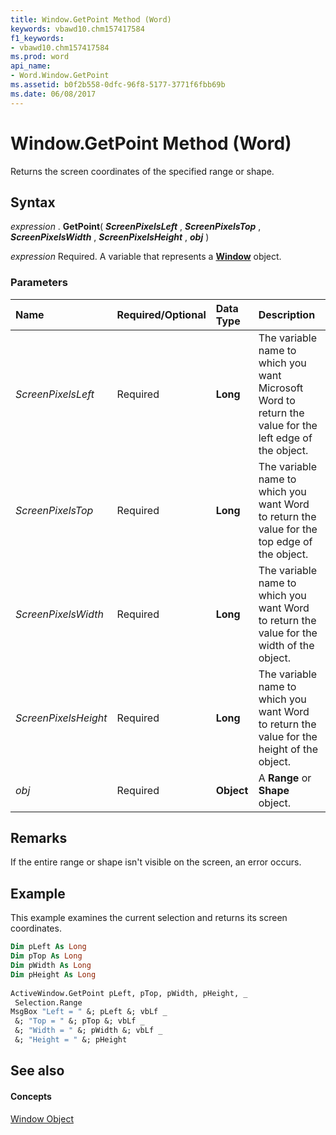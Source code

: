 ```yaml
---
title: Window.GetPoint Method (Word)
keywords: vbawd10.chm157417584
f1_keywords:
- vbawd10.chm157417584
ms.prod: word
api_name:
- Word.Window.GetPoint
ms.assetid: b0f2b558-0dfc-96f8-5177-3771f6fbb69b
ms.date: 06/08/2017
---
```



# Window.GetPoint Method (Word)

Returns the screen coordinates of the specified range or shape.


## Syntax

 _expression_ . **GetPoint**( **_ScreenPixelsLeft_** , **_ScreenPixelsTop_** , **_ScreenPixelsWidth_** , **_ScreenPixelsHeight_** , **_obj_** )

 _expression_ Required. A variable that represents a **[Window](window-object-word.md)** object.


### Parameters



|**Name**|**Required/Optional**|**Data Type**|**Description**|
|:-----|:-----|:-----|:-----|
| _ScreenPixelsLeft_|Required| **Long**|The variable name to which you want Microsoft Word to return the value for the left edge of the object.|
| _ScreenPixelsTop_|Required| **Long**|The variable name to which you want Word to return the value for the top edge of the object.|
| _ScreenPixelsWidth_|Required| **Long**|The variable name to which you want Word to return the value for the width of the object.|
| _ScreenPixelsHeight_|Required| **Long**|The variable name to which you want Word to return the value for the height of the object.|
| _obj_|Required| **Object**|A  **Range** or **Shape** object.|

## Remarks

If the entire range or shape isn't visible on the screen, an error occurs.


## Example

This example examines the current selection and returns its screen coordinates.


```vb
Dim pLeft As Long 
Dim pTop As Long 
Dim pWidth As Long 
Dim pHeight As Long 
 
ActiveWindow.GetPoint pLeft, pTop, pWidth, pHeight, _ 
 Selection.Range 
MsgBox "Left = " &; pLeft &; vbLf _ 
 &; "Top = " &; pTop &; vbLf _ 
 &; "Width = " &; pWidth &; vbLf _ 
 &; "Height = " &; pHeight
```


## See also


#### Concepts


[Window Object](window-object-word.md)

